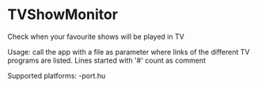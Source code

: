 # TVShowMonitor
Check when your favourite shows will be played in TV

Usage: call the app with a file as parameter where links of the different TV programs are listed.
Lines started with '#' count as comment

Supported platforms:
-port.hu
